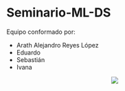 # Seminario-ML-DS
Equipo conformado por:
* Arath Alejandro Reyes López
* Eduardo
* Sebastián
* Ivana
<center>
<img src="https://i.kym-cdn.com/entries/icons/original/000/032/100/cover4.jpg"/>
